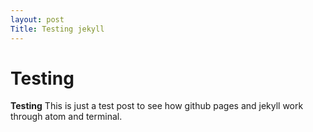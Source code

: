 ```yaml
---
layout: post
Title: Testing jekyll
---
```


# Testing

**Testing** This is just a test post to see how github pages and jekyll work through atom and terminal.
